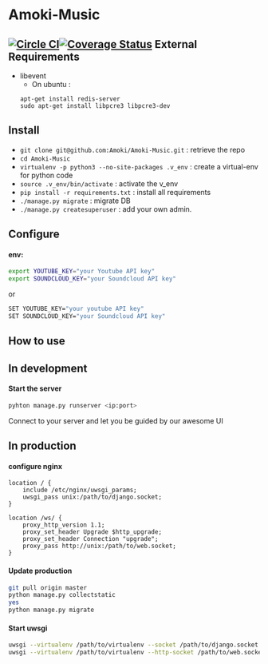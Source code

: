 Amoki-Music
===========
[![Circle CI](https://circleci.com/gh/Amoki/Amoki-Music.svg?style=svg)](https://circleci.com/gh/Amoki/Amoki-Music)[![Coverage Status](https://coveralls.io/repos/Amoki/Amoki-Music/badge.svg?branch=endpoints-tests&service=github)](https://coveralls.io/github/Amoki/Amoki-Music?branch=master)
External Requirements
---------------------
* libevent
	* On ubuntu :
	```
	apt-get install redis-server
	sudo apt-get install libpcre3 libpcre3-dev
	```


Install
---------
* `git clone git@github.com:Amoki/Amoki-Music.git` : retrieve the repo
* `cd Amoki-Music`
* `virtualenv -p python3 --no-site-packages .v_env` : create a virtual-env for python code
* `source .v_env/bin/activate` : activate the v_env
* `pip install -r requirements.txt` : install all requirements
* `./manage.py migrate` : migrate DB
* `./manage.py createsuperuser` : add your own admin.


Configure
---------

#### env:
```bash
export YOUTUBE_KEY="your Youtube API key"
export SOUNDCLOUD_KEY="your Soundcloud API key"
```
or
```bash
SET YOUTUBE_KEY="your youtube API key"
SET SOUNDCLOUD_KEY="your Soundcloud API key"
```

How to use
----------
## In development
#### Start the server
```bash
pyhton manage.py runserver <ip:port>
```
Connect to your server and let you be guided by our awesome UI

## In production
#### configure nginx
```
location / {
    include /etc/nginx/uwsgi_params;
    uwsgi_pass unix:/path/to/django.socket;
}

location /ws/ {
    proxy_http_version 1.1;
    proxy_set_header Upgrade $http_upgrade;
    proxy_set_header Connection "upgrade";
    proxy_pass http://unix:/path/to/web.socket;
}
```

#### Update production
```bash
git pull origin master
python manage.py collectstatic
yes
python manage.py migrate
```

#### Start uwsgi
```bash
uwsgi --virtualenv /path/to/virtualenv --socket /path/to/django.socket --buffer-size=32768 --workers=5 --master --module wsgi_django
uwsgi --virtualenv /path/to/virtualenv --http-socket /path/to/web.socket --gevent 1000 --http-websockets --workers=2 --master --module wsgi_websocket
```

